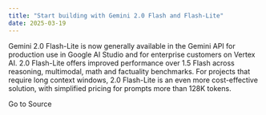 ```yaml
---
title: "Start building with Gemini 2.0 Flash and Flash-Lite"
date: 2025-03-19
---
```


Gemini 2.0 Flash-Lite is now generally available in the Gemini API for production use in Google AI Studio and for enterprise customers on Vertex AI. 2.0 Flash-Lite offers improved performance over 1.5 Flash across reasoning, multimodal, math and factuality benchmarks. For projects that require long context windows, 2.0 Flash-Lite is an even more cost-effective solution, with simplified pricing for prompts more than 128K tokens.

Go to Source

